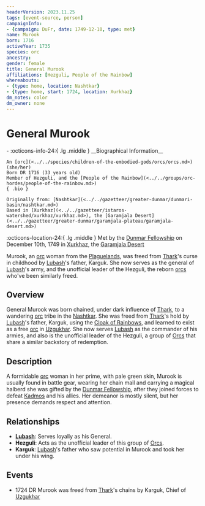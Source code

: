```yaml
---
headerVersion: 2023.11.25
tags: [event-source, person]
campaignInfo:
- {campaign: DuFr, date: 1749-12-10, type: met}
name: Murook
born: 1716
activeYear: 1735
species: orc
ancestry:
gender: female
title: General Murook
affiliations: [Hezguli, People of the Rainbow]
whereabouts:
- {type: home, location: Nashtkar}
- {type: home, start: 1724, location: Xurkhaz}
dm_notes: color
dm_owner: none
---
```

# General Murook
<div class="grid cards ext-narrow-margin ext-one-column" markdown>
- :octicons-info-24:{ .lg .middle } __Biographical Information__

    An [orc](<../../species/children-of-the-embodied-gods/orcs/orcs.md>) (she/her)  
    Born DR 1716 (33 years old)  
    Member of Hezguli, and the [People of the Rainbow](<../../groups/orc-hordes/people-of-the-rainbow.md>)  
    { .bio }

    Originally from: [Nashtkar](<../../gazetteer/greater-dunmar/dunmari-basin/nashtkar.md>)
    Based in [Xurkhaz](<../../gazetteer/istaros-watershed/xurkhaz/xurkhaz.md>), the [Garamjala Desert](<../../gazetteer/greater-dunmar/garamjala-plateau/garamjala-desert.md>)
</div>



:octicons-location-24:{ .lg .middle } Met by the [Dunmar Fellowship](<../pcs/dunmar-fellowship/dunmar-fellowship.md>) on December 10th, 1749 in [Xurkhaz](<../../gazetteer/istaros-watershed/xurkhaz/xurkhaz.md>), the [Garamjala Desert](<../../gazetteer/greater-dunmar/garamjala-plateau/garamjala-desert.md>)  


Murook, an [orc](<../../species/children-of-the-embodied-gods/orcs/orcs.md>) woman from the [Plaguelands](<../../gazetteer/istaros-watershed/plaguelands.md>), was freed from [Thark](<../../cosmology/gods/embodied-gods/thark.md>)'s curse in childhood by [Lubash](<./lubash.md>)'s father, Karguk. She now serves as the general of [Lubash](<./lubash.md>)'s army, and the unofficial leader of the Hezguli, the reborn [orcs](<../../species/children-of-the-embodied-gods/orcs/orcs.md>) who've been similarly freed. 
## Overview

General Murook was born chained, under dark influence of [Thark](<../../cosmology/gods/embodied-gods/thark.md>), to a wandering [orc](<../../species/children-of-the-embodied-gods/orcs/orcs.md>) tribe in the [Nashtkar](<../../gazetteer/greater-dunmar/dunmari-basin/nashtkar.md>). She was freed from [Thark](<../../cosmology/gods/embodied-gods/thark.md>)'s hold by [Lubash](<./lubash.md>)'s father, Karguk, using the [Cloak of Rainbows](<../../things/artifacts-of-power/cloak-of-rainbows.md>), and learned to exist as a free [orc](<../../species/children-of-the-embodied-gods/orcs/orcs.md>) in [Uzgukhar](<../../gazetteer/istaros-watershed/xurkhaz/uzgukhar.md>). She now serves [Lubash](<./lubash.md>) as the commander of his armies, and also is the unofficial leader of the Hezguli, a group of [Orcs](<../../species/children-of-the-embodied-gods/orcs/orcs.md>) that share a similar backstory of redemption.
## Description

A formidable [orc](<../../species/children-of-the-embodied-gods/orcs/orcs.md>) woman in her prime, with pale green skin, Murook is usually found in battle gear, wearing her chain mail and carrying a magical halberd she was gifted by the [Dunmar Fellowship](<../pcs/dunmar-fellowship/dunmar-fellowship.md>), after they joined forces to defeat [Kadmos](<../chardonians/kadmos.md>) and his allies. Her demeanor is mostly silent, but her presence demands respect and attention.
## Relationships

- **[Lubash](<./lubash.md>)**: Serves loyally as his General.
- **Hezguli**: Acts as the unofficial leader of this group of [Orcs](<../../species/children-of-the-embodied-gods/orcs/orcs.md>).
- **Karguk**: [Lubash](<./lubash.md>)'s father who saw potential in Murook and took her under his wing.
## Events

- 1724 DR Murook was freed from [Thark](<../../cosmology/gods/embodied-gods/thark.md>)'s chains by Karguk, Chief of [Uzgukhar](<../../gazetteer/istaros-watershed/xurkhaz/uzgukhar.md>)

